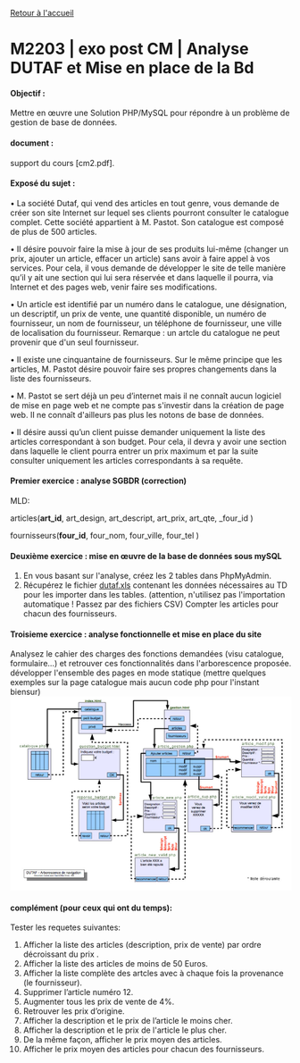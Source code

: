 [Retour à l'accueil](README.md)

# M2203 | exo post CM | Analyse DUTAF et Mise en place de la Bd

#### Objectif :
Mettre en œuvre une Solution PHP/MySQL pour répondre à un problème de gestion de base de données.

#### document :
support du cours [cm2.pdf].

#### Exposé du sujet :
• La société Dutaf, qui vend des articles en tout genre, vous demande de créer son site Internet sur lequel ses
clients pourront consulter le catalogue complet. Cette société appartient à M. Pastot. Son catalogue est
composé de plus de 500 articles.

• II désire pouvoir faire la mise à jour de ses produits lui-même (changer un prix, ajouter un article, effacer un
article) sans avoir à faire appel à vos services. Pour cela, il vous demande de développer le site de telle manière
qu’il y ait une section qui lui sera réservée et dans laquelle il pourra, via Internet et des pages web, venir faire
ses modifications.

• Un article est identifié par un numéro dans le catalogue, une désignation, un descriptif, un prix de vente, une
quantité disponible, un numéro de fournisseur, un nom de fournisseur, un téléphone de fournisseur, une ville
de localisation du fournisseur. Remarque : un artcle du catalogue ne peut provenir que d'un seul fournisseur.

• II existe une cinquantaine de fournisseurs. Sur le même principe que les articles, M. Pastot désire pouvoir
faire ses propres changements dans la liste des fournisseurs.

• M. Pastot se sert déjà un peu d’internet mais il ne connaît aucun logiciel de mise en page web et ne compte
pas s'investir dans la création de page web. II ne connaît d'ailleurs pas plus les notons de base de données.

• II désire aussi qu’un client puisse demander uniquement la liste des articles correspondant à son budget. Pour
cela, il devra y avoir une section dans laquelle le client pourra entrer un prix maximum et par la suite consulter
uniquement les articles correspondants à sa requête.

#### Premier exercice : analyse SGBDR (correction)
MLD: 

articles(**art_id**, art_design, art_descript, art_prix, art_qte, _four_id )

fournisseurs(**four_id**, four_nom, four_ville, four_tel )

#### Deuxième exercice : mise en œuvre de la base de données sous mySQL
1. En vous basant sur l'analyse, créez les 2 tables dans PhpMyAdmin.
2. Récupérez le fichier [dutaf.xls](dutaf.xls) contenant les données nécessaires au TD pour les importer dans les
tables. (attention, n'utilisez pas l'importation automatique ! Passez par des fichiers CSV)
 Compter les articles pour chacun des fournisseurs.

#### Troisieme exercice : analyse fonctionnelle et mise en place du site 
Analysez le cahier des charges des fonctions demandées (visu catalogue, formulaire...) et retrouver ces
fonctionnalités dans l'arborescence proposée.
développer l'ensemble des pages en mode statique (mettre quelques exemples sur la page catalogue mais aucun code php pour l'instant biensur)
![GitHub Logo](/plan2.jpg)



#### complément (pour ceux qui ont du temps):
Tester les requetes suivantes:
1. Afficher la liste des articles (description, prix de vente) par ordre décroissant du prix .
2. Afficher la liste des articles de moins de 50 Euros.
3. Afficher la liste complète des artcles avec à chaque fois la provenance (le fournisseur).
4. Supprimer l’article numéro 12.
5. Augmenter tous les prix de vente de 4%.
6. Retrouver les prix d’origine.
7. Afficher la description et le prix de l’article le moins cher.
8. Afficher la description et le prix de l'article le plus cher.
9. De la même façon, afficher le prix moyen des articles.
10. Afficher le prix moyen des articles pour chacun des fournisseurs.
